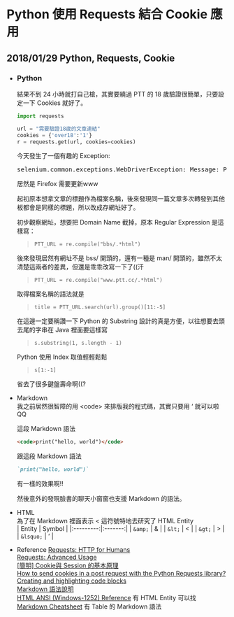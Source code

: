 # Python 使用 Requests 結合 Cookie 應用
## 2018/01/29 Python, Requests, Cookie

+ ### Python  
  結果不到 24 小時就打自己槍，其實要繞過 PTT 的 18 歲驗證很簡單，只要設定一下 Cookies 就好了。
  ```python
  import requests

  url = "需要驗證18歲的文章連結"
  cookies = {'over18':'1'}
  r = requests.get(url, cookies=cookies)
  ```

  今天發生了一個有趣的 Exception:  
  <pre>selenium.common.exceptions.WebDriverException: Message: Process unexpectedly closed with status: 0</pre>
  居然是 Firefox 需要更新www

  起初原本想拿文章的標題作為檔案名稱，後來發現同一篇文章多次轉發到其他板都會是同樣的標題，所以改成存網址好了。

  初步觀察網址，想要把 Domain Name 截掉，原本 Regular Expression 是這樣寫：
  >`PTT_URL = re.compile("bbs/.*html")`
  
  後來發現居然有網址不是 bss/ 開頭的，還有一種是 man/ 開頭的，雖然不太清楚這兩者的差異，但還是乖乖改寫一下了((汗
  >`PTT_URL = re.compile("www.ptt.cc/.*html")`

  取得檔案名稱的語法就是
  >`title = PTT_URL.search(url).group()[11:-5]`

  在這邊一定要稱讚一下 Python 的 Substring 設計的真是方便，以往想要去頭去尾的字串在 Java 裡面要這樣寫
  >`s.substring(1, s.length - 1)`

  Python 使用 Index 取值輕輕鬆鬆
  >`s[1:-1]`

  省去了很多鍵盤壽命啊((?

+ Markdown  
  我之前居然很智障的用 &lt;code&gt; 來排版我的程式碼，其實只要用 &lsquo; 就可以啦QQ

  這段 Markdown 語法
  ```markdown
  <code>print("hello, world")</code>
  ```
  跟這段 Markdown 語法
  ```markdown
  `print("hello, world")`
  ```

  有一樣的效果啊!!

  然後意外的發現臉書的聊天小窗窗也支援 Markdown 的語法。

+ HTML  
  為了在 Markdown 裡面表示 &lt; 這符號特地去研究了 HTML Entity  
  | Entity    | Symbol  |
  |:---------:|:-------:|
  | `&amp;`   | &amp;   |
  | `&lt;`    | &lt;    |
  | `&gt;`    | &gt;    |
  | `&lsquo;` | &lsquo; |

+ Reference
  [Requests: HTTP for Humans](http://docs.python-requests.org/en/master/)  
  [Requests: Advanced Usage](http://docs.python-requests.org/en/latest/user/advanced/)  
  [[簡明] Cookie與 Session 的基本原理](http://blog.webgolds.com/view/353)  
  [How to send cookies in a post request with the Python Requests library?](https://goo.gl/o15DtG)  
  [Creating and highlighting code blocks](https://goo.gl/ypF9A1)  
  [Markdown 語法說明](http://markdown.tw/)  
  [HTML ANSI (Windows-1252) Reference](https://goo.gl/zBrmng)
   有 HTML Entity 可以找  
  [Markdown Cheatsheet](https://goo.gl/y6JuUb)
   有 Table 的 Markdown 語法
